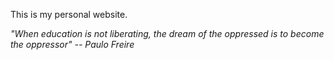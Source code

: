 This is my personal website.

*"When education is not liberating,
the dream of the oppressed is to become the oppressor" -- Paulo Freire*

